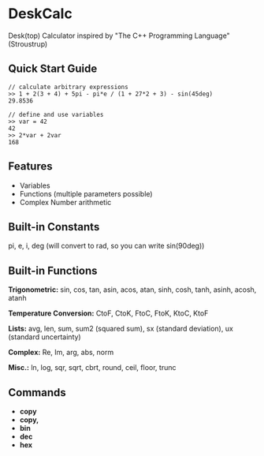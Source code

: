 # DeskCalc
Desk(top) Calculator inspired by "The C++ Programming Language" (Stroustrup)

## Quick Start Guide
```
// calculate arbitrary expressions
>> 1 + 2(3 + 4) + 5pi - pi*e / (1 + 27*2 + 3) - sin(45deg)
29.8536

// define and use variables
>> var = 42
42
>> 2*var + 2var
168
```

## Features
* Variables
* Functions (multiple parameters possible)
* Complex Number arithmetic

## Built-in Constants
pi, e, i, deg (will convert to rad, so you can write sin(90deg))

## Built-in Functions

__Trigonometric:__ sin, cos, tan, asin, acos, atan, sinh, cosh, tanh, asinh, acosh, atanh

__Temperature Conversion:__ CtoF, CtoK, FtoC, FtoK, KtoC, KtoF

__Lists:__ avg, len, sum, sum2 (squared sum), sx (standard deviation), ux (standard uncertainty)

__Complex:__ Re, Im, arg, abs, norm

__Misc.:__ ln, log, sqr, sqrt, cbrt, round, ceil, floor, trunc

## Commands
* __copy__
* __copy,__
* __bin__
* __dec__
* __hex__
